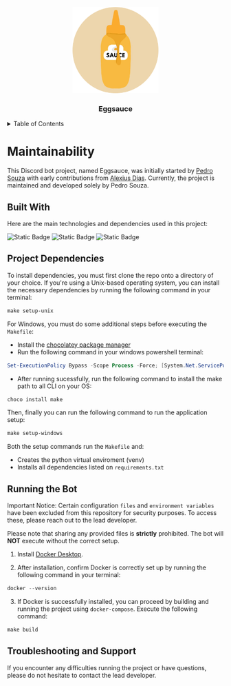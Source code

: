 <div align="center">
    <img src="image-1.png" alt="Logo" width="200" height="200">
    <h3 align="center">Eggsauce</h3>
</div>

<details>
  <summary>Table of Contents</summary>
  <ol>
    <li><a href="#maintainability">Maintainability</a></li>
    <li><a href="#built-with">Built With</a></li>
    <li><a href="#project-dependencies">Project Dependencies</a></li>
    <li><a href="#running-the-bot">Running the Bot</a></li>
    <li><a href="#troubleshooting-and-support">Troubleshooting and Support</a></li>
  </ol>
</details>

# Maintainability

This Discord bot project, named Eggsauce, was initially started by [Pedro Souza](https://github.com/Pedro05Souza) with early contributions from [Alexius Dias](https://github.com/AlexiusMD). Currently, the project is maintained and developed solely by Pedro Souza.

## Built With

Here are the main technologies and dependencies used in this project:

![Static Badge](https://img.shields.io/badge/discord.py-7289DA?style=for-the-badge&logo=discord&logoColor=white)
![Static Badge](https://img.shields.io/badge/MongoDB%20(Motor)-47a248?style=for-the-badge&logo=mongodb&logoColor=white)
![Static Badge](https://img.shields.io/badge/numpy-blue?style=for-the-badge&logo=numpy)


## Project Dependencies

To install dependencies, you must first clone the repo onto a directory of your choice. If you're using a Unix-based operating system, you can install the necessary dependencies by running the following command in your terminal:

```powershell
make setup-unix
```

For Windows, you must do some additional steps before executing the `Makefile`:
- Install the [chocolatey package manager](https://chocolatey.org/install) 
- Run the following command in your windows powershell terminal:
```powershell
Set-ExecutionPolicy Bypass -Scope Process -Force; [System.Net.ServicePointManager]::SecurityProtocol = [System.Net.ServicePointManager]::SecurityProtocol -bor 3072; iex ((New-Object System.Net.WebClient).DownloadString('https://community.chocolatey.org/install.ps1'))
```
- After running sucessfully, run the following command to install the make path to all CLI on your OS:

```powershell
choco install make
```

Then, finally you can run the following command to run the application setup:

```powershell
make setup-windows
```

Both the setup commands run the `Makefile` and:
* Creates the python virtual enviroment (venv)
* Installs all dependencies listed on `requirements.txt`

## Running the Bot

Important Notice: Certain configuration `files` and `environment variables` have been excluded from this repository for security purposes. To access these, please reach out to the lead developer.

Please note that sharing any provided files is **strictly** prohibited. The bot will **NOT** execute without the correct setup.

1. Install [Docker Desktop](https://www.docker.com/products/docker-desktop.).

2. After installation, confirm Docker is correctly set up by running the following command in your terminal:

```powershell
docker --version
```

3. If Docker is successfully installed, you can proceed by building and running the project using `docker-compose`. Execute the following command:

```powershell
make build
```

## Troubleshooting and Support

If you encounter any difficulties running the project or have questions, please do not hesitate to contact the lead developer. 